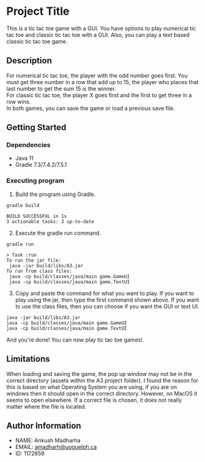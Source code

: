 # Project Title

This is a tic tac toe game with a GUI. You have options to play numerical tic tac toe and classic tic tac toe with a GUI. Also, you can play a text based classic tic tac toe game. 

## Description

For numerical tic tac toe, the player with the odd number goes first. You must get three number in a row that add up to 15, the player who places that last number to get the sum 15 is the winner.\
For classic tic tac toe, the player X goes first and the first to get three in a row wins.\
In both games, you can save the game or load a previous save file. 

## Getting Started

### Dependencies

* Java 11
* Gradle 7.3/7.4.2/7.5.1

### Executing program

1. Build the program using Gradle.
```
gradle build
```
```
BUILD SUCCESSFUL in 1s
3 actionable tasks: 3 up-to-date
```

2. Execute the gradle run command.
```
gradle run
```
```
> Task :run
To run the jar file:
 java -jar build/libs/A3.jar
To run from class files:
 java -cp build/classes/java/main game.GameUI
 java -cp build/classes/java/main game.TextUI
```
3. Copy and paste the command for what you want to play. If you want to play using the jar, then type the first command shown above. If you want to use the class files, then you can choose if you want the GUI or text UI.
```
java -jar build/libs/A3.jar
java -cp build/classes/java/main game.GameUI
java -cp build/classes/java/main game.TextUI
```

And you're done! You can now play tic tac toe games!.

## Limitations

When loading and saving the game, the pop up window may not be in the correct directory (assets within the A3 project folder). I found the reason for this is based on what Operating System you are using, if you are on windows then it should open in the correct directory. However, on MacOS it seems to open elsewhere. If a correct file is chosen, it does not really matter where the file is located.
## Author Information

* NAME: Ankush Madharha
* EMAIL: amadharh@uoguelph.ca
* ID: 1172859




